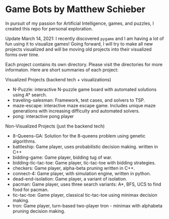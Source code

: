 # Game Bots by Matthew Schieber

In pursuit of my passion for Artificial Intelligence, games, and puzzles, I created this repo for personal exploration.  

Update March 14, 2021: I recently discovered `pygame` and I am having a lot of fun using it to visualize games! Going forward, I will try to make all new projects visualized and will be moving old projects into their visualized forms over time.

Each project contains its own directory. Please visit the directories for more informaton. Here are short summaries of each project:

Visualized Projects (backend tech + visualizations)
* N-Puzzle: interactive N-puzzle game board with automated solutions using A* search.
* traveling-salesman: Framework, test cases, and solvers to TSP. 
* maze-escape: interactive maze escape game. Includes unique maze generations with increasing difficulty and automated solvers.
* pong: interactive pong player


Non-Visualized Projects (just the backend tech)
* 8-Queens-GA: Solution for the 8-queens problem using genetic algorithms.  
* battleship: Game player, uses probabilistic decision making. written in C++
* bidding-game: Game player, bidding tug of war.
* bidding-tic-tac-toe: Game player, tic-tac-toe with bidding strategies.
* checkers: Game player, alpha-beta pruning written in C++.
* connect-4: Game player, with simulation engine, written in python.
* dead-end-isolation: Game player, a variant of isolation.
* pacman: Game player, uses three search variants: A*, BFS, UCS to find food for pacman.
* tic-tac-toe: Game player, classical tic-tac-toe using minimax decision making.
* tron: Game player, turn-based two-player tron - minimax with alphabeta pruning decision making. 


